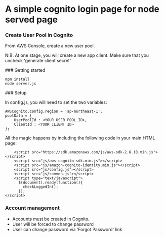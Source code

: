 # A simple cognito login page for node served page

### Create User Pool in Cognito

From AWS Console, create a new user pool. 

N.B. At one stage, you will create a new app client. Make sure that you uncheck 'generate client secret'

### Getting started

```
npm install
node server.js
```

### Setup


In config.js, you will need to set the two variables:

```
AWSCognito.config.region = 'ap-northeast-1';
poolData = {
    UserPoolId : <YOUR USER POOL ID>,
    ClientId : <YOUR CLIENT ID>
};
```

All the magic happens by including the following code in your main HTML page:

```
	<script src="https://sdk.amazonaws.com/js/aws-sdk-2.6.10.min.js"></script>
	<script src="js/aws-cognito-sdk.min.js"></script>
	<script src="js/amazon-cognito-identity.min.js"></script>
	<script src="js/config.js"></script>
	<script src="js/common.js"></script>
	<script type="text/javascript">
	  $(document).ready(function(){
	    checkLoggedIn();
	  });
</script>
```

### Account management

- Accounts must be created in Cognito.
- User will be forced to change password
- User can change password via 'Forgot Password' link